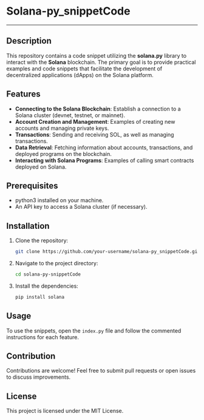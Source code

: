 # Solana-py_snippetCode
-----------------------

## Description

This repository contains a code snippet utilizing the **solana.py** library to interact with the **Solana** blockchain. The primary goal is to provide practical examples and code snippets that facilitate the development of decentralized applications (dApps) on the Solana platform.

## Features

- **Connecting to the Solana Blockchain**: Establish a connection to a Solana cluster (devnet, testnet, or mainnet).
- **Account Creation and Management**: Examples of creating new accounts and managing private keys.
- **Transactions**: Sending and receiving SOL, as well as managing transactions.
- **Data Retrieval**: Fetching information about accounts, transactions, and deployed programs on the blockchain.
- **Interacting with Solana Programs**: Examples of calling smart contracts deployed on Solana.

## Prerequisites

- python3 installed on your machine.
- An API key to access a Solana cluster (if necessary).

## Installation

1. Clone the repository:
   ```bash
   git clone https://github.com/your-username/solana-py_snippetCode.git
   ```
2. Navigate to the project directory:
   ```bash
   cd solana-py-snippetCode
   ```
3. Install the dependencies:
   ```bash
   pip install solana
   ```

## Usage

To use the snippets, open the `index.py` file and follow the commented instructions for each feature.

## Contribution

Contributions are welcome! Feel free to submit pull requests or open issues to discuss improvements.

## License

This project is licensed under the MIT License.
